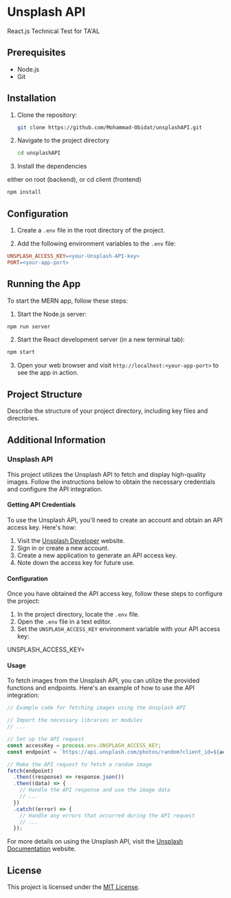 # Unsplash API

React.js Technical Test for TA'AL

## Prerequisites

- Node.js
- Git

## Installation

1. Clone the repository:

   ```bash
   git clone https://github.com/Mohammad-Obidat/unsplashAPI.git

   ```

2. Navigate to the project directory

   ```bash
   cd unsplashAPI

   ```

3. Install the dependencies

either on root (backend), or cd client (frontend)

```bash
npm install

```

## Configuration

1. Create a `.env` file in the root directory of the project.

2. Add the following environment variables to the `.env` file:

```makefile
UNSPLASH_ACCESS_KEY=<your-Unsplash-API-key>
PORT=<your-app-port>
```

## Running the App

To start the MERN app, follow these steps:

1. Start the Node.js server:

```bash
npm run server
```

2. Start the React development server (in a new terminal tab):

```bash
npm start
```

3. Open your web browser and visit `http://localhost:<your-app-port>` to see the app in action.

## Project Structure

Describe the structure of your project directory, including key files and directories.

## Additional Information

### Unsplash API

This project utilizes the Unsplash API to fetch and display high-quality images. Follow the instructions below to obtain the necessary credentials and configure the API integration.

#### Getting API Credentials

To use the Unsplash API, you'll need to create an account and obtain an API access key. Here's how:

1. Visit the [Unsplash Developer](https://unsplash.com/developers) website.
2. Sign in or create a new account.
3. Create a new application to generate an API access key.
4. Note down the access key for future use.

#### Configuration

Once you have obtained the API access key, follow these steps to configure the project:

1. In the project directory, locate the `.env` file.
2. Open the `.env` file in a text editor.
3. Set the `UNSPLASH_ACCESS_KEY` environment variable with your API access key:

UNSPLASH_ACCESS_KEY=<your-unsplash-api-access-key>

#### Usage

To fetch images from the Unsplash API, you can utilize the provided functions and endpoints. Here's an example of how to use the API integration:

```javascript
// Example code for fetching images using the Unsplash API

// Import the necessary libraries or modules
// ...

// Set up the API request
const accessKey = process.env.UNSPLASH_ACCESS_KEY;
const endpoint = `https://api.unsplash.com/photos/random?client_id=${accessKey}`;

// Make the API request to fetch a random image
fetch(endpoint)
  .then((response) => response.json())
  .then((data) => {
    // Handle the API response and use the image data
    // ...
  })
  .catch((error) => {
    // Handle any errors that occurred during the API request
    // ...
  });
```

For more details on using the Unsplash API, visit the [Unsplash Documentation](https://unsplash.com/documentation) website.

## License

This project is licensed under the [MIT License](LICENSE).
